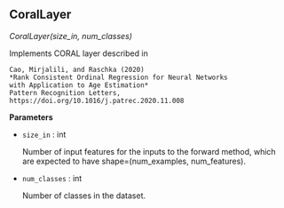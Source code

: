 ## CoralLayer

*CoralLayer(size_in, num_classes)*

Implements CORAL layer described in

    Cao, Mirjalili, and Raschka (2020)
    *Rank Consistent Ordinal Regression for Neural Networks
    with Application to Age Estimation*
    Pattern Recognition Letters, https://doi.org/10.1016/j.patrec.2020.11.008

**Parameters**

- `size_in` : int

    Number of input features for the inputs to the forward method, which
    are expected to have shape=(num_examples, num_features).


- `num_classes` : int

    Number of classes in the dataset.

